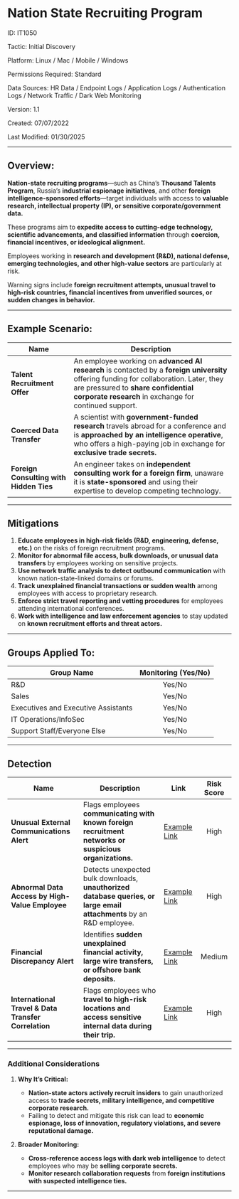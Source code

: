# **Nation State Recruiting Program**  

ID: IT1050  

Tactic: Initial Discovery  

Platform: Linux / Mac / Mobile / Windows  

Permissions Required: Standard  

Data Sources: HR Data / Endpoint Logs / Application Logs / Authentication Logs / Network Traffic / Dark Web Monitoring  

Version: 1.1  

Created: 07/07/2022  

Last Modified: 01/30/2025  

---

## **Overview:**  

**Nation-state recruiting programs**—such as China’s **Thousand Talents Program**, Russia’s **industrial espionage initiatives**, and other **foreign intelligence-sponsored efforts**—target individuals with access to **valuable research, intellectual property (IP), or sensitive corporate/government data.**  

These programs aim to **expedite access to cutting-edge technology, scientific advancements, and classified information** through **coercion, financial incentives, or ideological alignment.**  

Employees working in **research and development (R&D), national defense, emerging technologies, and other high-value sectors** are particularly at risk.  

Warning signs include **foreign recruitment attempts, unusual travel to high-risk countries, financial incentives from unverified sources, or sudden changes in behavior.**  

---

## **Example Scenario:**  

| **Name**                     | **Description**                                                                                      |
|------------------------------|------------------------------------------------------------------------------------------------------|
| **Talent Recruitment Offer** | An employee working on **advanced AI research** is contacted by a **foreign university** offering funding for collaboration. Later, they are pressured to **share confidential corporate research** in exchange for continued support. |
| **Coerced Data Transfer**    | A scientist with **government-funded research** travels abroad for a conference and is **approached by an intelligence operative**, who offers a high-paying job in exchange for **exclusive trade secrets.** |
| **Foreign Consulting with Hidden Ties** | An engineer takes on **independent consulting work for a foreign firm**, unaware it is **state-sponsored** and using their expertise to develop competing technology. |

---

## **Mitigations**  

1. **Educate employees in high-risk fields (R&D, engineering, defense, etc.)** on the risks of foreign recruitment programs.  
2. **Monitor for abnormal file access, bulk downloads, or unusual data transfers** by employees working on sensitive projects.  
3. **Use network traffic analysis to detect outbound communication** with known nation-state-linked domains or forums.  
4. **Track unexplained financial transactions or sudden wealth** among employees with access to proprietary research.  
5. **Enforce strict travel reporting and vetting procedures** for employees attending international conferences.  
6. **Work with intelligence and law enforcement agencies** to stay updated on **known recruitment efforts and threat actors.**  

---

## **Groups Applied To:**  

| **Group Name**                | **Monitoring (Yes/No)** |
|--------------------------------|:----------------------:|
| R&D                            | Yes/No               |
| Sales                          | Yes/No               |
| Executives and Executive Assistants | Yes/No         |
| IT Operations/InfoSec          | Yes/No               |
| Support Staff/Everyone Else    | Yes/No               |

---

## **Detection**  

| **Name**                                   | **Description**                                                                 | **Link**          | **Risk Score** |
|-------------------------------------------|-------------------------------------------------------------------------------|-------------------|:--------------:|
| **Unusual External Communications Alert** | Flags employees **communicating with known foreign recruitment networks or suspicious organizations.** | [Example Link](#) | High           |
| **Abnormal Data Access by High-Value Employee** | Detects unexpected bulk downloads, **unauthorized database queries, or large email attachments** by an R&D employee. | [Example Link](#) | High           |
| **Financial Discrepancy Alert**           | Identifies **sudden unexplained financial activity, large wire transfers, or offshore bank deposits.** | [Example Link](#) | Medium         |
| **International Travel & Data Transfer Correlation** | Flags employees who **travel to high-risk locations and access sensitive internal data during their trip.** | [Example Link](#) | High           |

---

### **Additional Considerations**  

1. **Why It’s Critical:**  
   - **Nation-state actors actively recruit insiders** to gain unauthorized access to **trade secrets, military intelligence, and competitive corporate research.**  
   - Failing to detect and mitigate this risk can lead to **economic espionage, loss of innovation, regulatory violations, and severe reputational damage.**  

2. **Broader Monitoring:**  
   - **Cross-reference access logs with dark web intelligence** to detect employees who may be **selling corporate secrets.**  
   - **Monitor research collaboration requests** from **foreign institutions with suspected intelligence ties.**  

---


